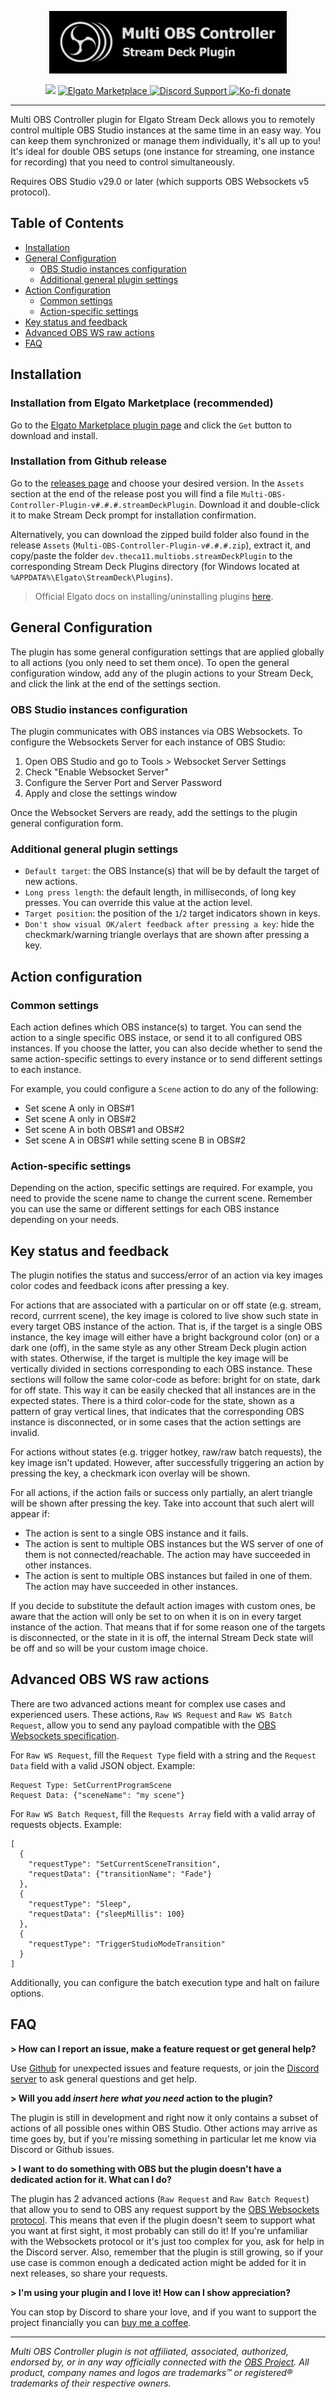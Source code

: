<p align="center">
  <img src="/.github/images/banner.png?sanitize=true" height="100">
</p>

<p align="center">
  <img src="https://img.shields.io/github/package-json/v/theca11/multi-obs-controller/master?label=%20&color=green" />
  <a href="https://marketplace.elgato.com/product/multi-obs-controller-6926228a-2efa-4fb9-849a-3f7d9ad86a9b">
        <img src="https://img.shields.io/badge/Elgato_Marketplace-gray?logo=elgato&logoColor=white&labelColor=1231ac&color=gray" alt="Elgato Marketplace">
  </a>
  <a href="https://discord.gg/sMSDVRQSUd">
        <img src="https://img.shields.io/badge/Discord-gray?logo=discord&logoColor=white&labelColor=6A7EC2&color=gray" alt="Discord Support">
  </a>
  <a href="https://ko-fi.com/the_ca11">
        <img src="https://img.shields.io/badge/Ko--fi-gray?logo=kofi&logoColor=white&labelColor=red&color=gray" alt="Ko-fi donate">
  </a>
</p>

<hr/>

Multi OBS Controller plugin for Elgato Stream Deck allows you to remotely control multiple OBS Studio instances at the same time in an easy way. You can keep them synchronized or manage them individually, it's all up to you! It's ideal for double OBS setups (one instance for streaming, one instance for recording) that you need to control simultaneously.

Requires OBS Studio v29.0 or later (which supports OBS Websockets v5 protocol).

## Table of Contents

-   [Installation](#installation)
-   [General Configuration](#general-configuration)
    -   [OBS Studio instances configuration](#obs-studio-instances-configuration)
    -   [Additional general plugin settings](#additional-general-plugin-settings)
-   [Action Configuration](#action-configuration)
    -   [Common settings](#common-settings)
    -   [Action-specific settings](#action-specific-settings)
-   [Key status and feedback](#key-status-and-feedback)
-   [Advanced OBS WS raw actions](#advanced-obs-ws-raw-actions)
-   [FAQ](#faq)

## Installation

### Installation from Elgato Marketplace (recommended)

Go to the [Elgato Marketplace plugin page](https://marketplace.elgato.com/product/multi-obs-controller-6926228a-2efa-4fb9-849a-3f7d9ad86a9b) and click the `Get` button to download and install.

### Installation from Github release

Go to the [releases page](https://github.com/theca11/multi-obs-controller/releases) and choose your desired version. In the `Assets` section at the end of the release post you will find a file `Multi-OBS-Controller-Plugin-v#.#.#.streamDeckPlugin`. Download it and double-click it to make Stream Deck prompt for installation confirmation.

Alternatively, you can download the zipped build folder also found in the release `Assets` (`Multi-OBS-Controller-Plugin-v#.#.#.zip`), extract it, and copy/paste the folder `dev.theca11.multiobs.streamDeckPlugin` to the corresponding Stream Deck Plugins directory (for Windows located at `%APPDATA%\Elgato\StreamDeck\Plugins`).

> Official Elgato docs on installing/uninstalling plugins [here](https://help.elgato.com/hc/en-us/articles/11434818801293-Elgato-Stream-Deck-How-to-Install-and-Uninstall-Stream-Deck-Plugins-).

## General Configuration

The plugin has some general configuration settings that are applied globally to all actions (you only need to set them once). To open the general configuration window, add any of the plugin actions to your Stream Deck, and click the link at the end of the settings section.

### OBS Studio instances configuration

The plugin communicates with OBS instances via OBS Websockets. To configure the Websockets Server for each instance of OBS Studio:

1. Open OBS Studio and go to Tools > Websocket Server Settings
2. Check "Enable Websocket Server"
3. Configure the Server Port and Server Password
4. Apply and close the settings window

Once the Websocket Servers are ready, add the settings to the plugin general configuration form.

### Additional general plugin settings

-   `Default target`: the OBS Instance(s) that will be by default the target of new actions.
-   `Long press length`: the default length, in milliseconds, of long key presses. You can override this value at the action level.
-   `Target position`: the position of the `1`/`2` target indicators shown in keys.
-   `Don't show visual OK/alert feedback after pressing a key`: hide the checkmark/warning triangle overlays that are shown after pressing a key.

## Action configuration

### Common settings

Each action defines which OBS instance(s) to target. You can send the action to a single specific OBS instace, or send it to all configured OBS instances. If you choose the latter, you can also decide whether to send the same action-specific settings to every instance or to send different settings to each instance.

For example, you could configure a `Scene` action to do any of the following:

-   Set scene A only in OBS#1
-   Set scene A only in OBS#2
-   Set scene A in both OBS#1 and OBS#2
-   Set scene A in OBS#1 while setting scene B in OBS#2

### Action-specific settings

Depending on the action, specific settings are required. For example, you need to provide the scene name to change the current scene. Remember you can use the same or different settings for each OBS instance depending on your needs.

## Key status and feedback

The plugin notifies the status and success/error of an action via key images color codes and feedback icons after pressing a key.

For actions that are associated with a particular on or off state (e.g. stream, record, currrent scene), the key image is colored to live show such state in every target OBS instance of the action. That is, if the target is a single OBS instance, the key image will either have a bright background color (on) or a dark one (off), in the same style as any other Stream Deck plugin action with states. Otherwise, if the target is multiple the key image will be vertically divided in sections corresponding to each OBS instance. These sections will follow the same color-code as before: bright for on state, dark for off state. This way it can be easily checked that all instances are in the expected states. There is a third color-code for the state, shown as a pattern of gray vertical lines, that indicates that the corresponding OBS instance is disconnected, or in some cases that the action settings are invalid.

For actions without states (e.g. trigger hotkey, raw/raw batch requests), the key image isn't updated. However, after successfully triggering an action by pressing the key, a checkmark icon overlay will be shown.

For all actions, if the action fails or success only partially, an alert triangle will be shown after pressing the key. Take into account that such alert will appear if:

-   The action is sent to a single OBS instance and it fails.
-   The action is sent to multiple OBS instances but the WS server of one of them is not connected/reachable. The action may have succeeded in other instances.
-   The action is sent to multiple OBS instances but failed in one of them. The action may have succeeded in other instances.

If you decide to substitute the default action images with custom ones, be aware that the action will only be set to on when it is on in every target instance of the action. That means that if for some reason one of the targets is disconnected, or the state in it is off, the internal Stream Deck state will be off and so will be your custom image choice.

## Advanced OBS WS raw actions

There are two advanced actions meant for complex use cases and experienced users. These actions, `Raw WS Request` and `Raw WS Batch Request`, allow you to send any payload compatible with the [OBS Websockets specification](https://github.com/obsproject/obs-websocket/blob/master/docs/generated/protocol.md).

For `Raw WS Request`, fill the `Request Type` field with a string and the `Request Data` field with a valid JSON object. Example:

```
Request Type: SetCurrentProgramScene
Request Data: {"sceneName": "my scene"}
```

For `Raw WS Batch Request`, fill the `Requests Array` field with a valid array of requests objects. Example:

```
[
  {
    "requestType": "SetCurrentSceneTransition",
    "requestData": {"transitionName": "Fade"}
  },
  {
    "requestType": "Sleep",
    "requestData": {"sleepMillis": 100}
  },
  {
    "requestType": "TriggerStudioModeTransition"
  }
]
```

Additionally, you can configure the batch execution type and halt on failure options.

## FAQ

**> How can I report an issue, make a feature request or get general help?**

Use [Github](https://github.com/theca11/multi-obs-controller/issues) for unexpected issues and feature requests, or join the [Discord server](https://discord.gg/sMSDVRQSUd) to ask general questions and get help.

**> Will you add _insert here what you need_ action to the plugin?**

The plugin is still in development and right now it only contains a subset of actions of all possible ones within OBS Studio. Other actions may arrive as time goes by, but if you're missing something in particular let me know via Discord or Github issues.

**> I want to do something with OBS but the plugin doesn't have a dedicated action for it. What can I do?**

The plugin has 2 advanced actions (`Raw Request` and `Raw Batch Request`) that allow you to send to OBS any request support by the [OBS Websockets protocol](https://github.com/obsproject/obs-websocket/blob/master/docs/generated/protocol.md). This means that even if the plugin doesn't seem to support what you want at first sight, it most probably can still do it! If you're unfamiliar with the Websockets protocol or it's just too complex for you, ask for help in the Discord server. Also, remember that the plugin is still growing, so if your use case is common enough a dedicated action might be added for it in next releases, so share your requests.

**> I'm using your plugin and I love it! How can I show appreciation?**

You can stop by Discord to share your love, and if you want to support the project financially you can [buy me a coffee](https://ko-fi.com/the_ca11).

---

_Multi OBS Controller plugin is not affiliated, associated, authorized, endorsed by, or in any way officially connected with the [OBS Project](https://obsproject.com/). All product, company names and logos are trademarks™ or registered® trademarks of their respective owners._

